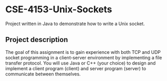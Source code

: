 # CSE-4153-Unix-Sockets
Project written in Java to demonstrate how to write a Unix socket. 

## Project description 
The  goal  of  this  assignment  is  to  gain  experience  with  both  TCP  and  UDP  socket  programming  in  a client-server environment by implementing a file transfer protocol. You will use Java or  C++  (your  choice)  to  design  and  implement  a  client  program  (client)  and  server  program (server) to communicate between themselves. 
